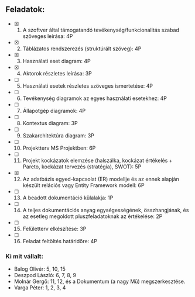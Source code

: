## Feladatok:

- [X] 1. A szoftver által támogatandó tevékenység/funkcionalitás szabad szöveges leírása: 4P
- [X] 2. Táblázatos rendszerezés (struktúrált szöveg): 4P
- [X] 3. Használati eset diagram: 4P
- [X] 4. Aktorok részletes leírása: 3P
- [ ] 5. Használati esetek részletes szöveges ismertetése: 4P
- [ ] 6. Tevékenység diagramok az egyes használati esetekhez: 4P
- [ ] 7. Állapotgép diagramok: 4P
- [ ] 8. Kontextus diagram: 3P
- [ ] 9. Szakarchitektúra diagram: 3P
- [ ] 10. Projektterv MS Projektben: 6P
- [ ] 11. Projekt kockázatok elemzése (halszálka, kockázat értékelés + Pareto, kockázat tervezés (stratégia), SWOT): 5P
- [x] 12. Az adatbázis egyed-kapcsolat (ER) modellje és az ennek alapján készült relációs vagy Entity Framework modell: 6P
- [ ] 13. A beadott dokumentáció külalakja: 1P
- [ ] 14. A teljes dokumentációs anyag egységességének, összhangjának, és az esetleg megoldott pluszfeladatoknak az értékelése: 2P
- [ ] 15. Felületterv elkészítése: 3P
- [ ] 16. Feladat feltöltés határidőre: 4P


### Ki mit vállalt:

- Balog Olivér: 5, 10, 15
- Deszpod László: 6, 7, 8, 9
- Molnár Gergő: 11, 12, és a Dokumentum (a nagy Mű) megszerkesztése.
- Varga Péter: 1, 2, 3, 4
